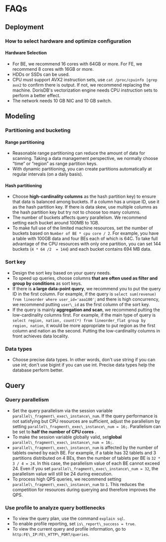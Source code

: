 # FAQs

## Deployment

### How to select hardware and optimize configuration

#### Hardware Selection

* For BE, we recommend 16 cores with 64GB or more. For FE, we recommend 8 cores with 16GB or more.
* HDDs or SSDs can be used.
* CPU must support AVX2 instruction sets, use `cat /proc/cpuinfo |grep avx2` to confirm there is output. If not, we recommend replacing the machine. DorisDB's vectorization engine needs CPU instruction sets to perform a better effect.
* The network needs 10 GB NIC and 10 GB switch.

## Modeling

### Partitioning and bucketing

#### Range partitioning

* Reasonable range partitioning can reduce the amount of data for scanning. Taking a data management perspective, we normally choose “time” or “region” as range partition keys.
* With dynamic partitioning, you can create partitions automatically at regular intervals (on a daily basis).

#### Hash partitioning

* Choose **high-cardinality columns** as the hash partition key) to ensure that data is balanced among buckets. If a column has a unique ID, use it as the hash partition key. If there is data skew, use multiple columns as the hash partition key but try not to choose too many columns.
* The number of buckets affects query parallelism. We recommend setting each bucket around 100MB to 1GB.
* To make full use of the limited machine resources, set the number of buckets based on ` Number of BE * cpu core / 2 `. For example, you have a table with 100GB data and four BEs each of which is 64C. To take full advantage of the CPU resources with only one partition, you can set 144 buckets (`4 * 64 /2  = 144`) and each bucket contains 694 MB data.

### Sort key

* Design the sort key based on your query needs.
* To speed up queries, choose columns **that are often used as filter and group by conditions** as sort keys.
* If there is **a large data-point query**, we recommend you to put the query ID in the first column. For example, if the query is `select sum(revenue) from lineorder where user_id='aaa100'`; and there is high concurrency, we recommend putting `user\_id` as the first column of the sort key.
* If the query is mainly **aggregation and scan**, we recommend putting the low-cardinality columns first. For example, if the main type of query is `select region, nation, count(*) from lineorder_flat group by region, nation`, it would be more appropriate to put region as the first column and nation as the second. Putting the low-cardinality columns in front achieves data locality.

### Data types

* Choose precise data types. In other words, don't use string if you can use int; don't use bigint if you can use int. Precise data types help the database perform better.

## Query

### Query parallelism

* Set the query parallelism via the session variable `parallel\_fragment\_exec\_instance\_num`. If the query performance is not satisfying but CPU resources are sufficient, adjust the parallelism by setting `parallel\_fragment\_exec\_instance\_num = 16;`. Parallelism can be set to **half the number of CPU cores** .
* To make the session variable globally valid, set**global** `parallel\_fragment\_exec\_instance\_num = 16;`.
* `parallel\_fragment\_exec\_instance\_num` is affected by the number of tablets owned by each BE. For example, if a table has 32 tablets and 3 partitions distributed on 4 BEs, then the number of tablets per BE is `32 * 3 / 4 = 24`. In this case, the parallelism value of each BE cannot exceed 24. Even if you set `parallel\_fragment\_exec\_instance\_num = 32`, the parallelism value will still be 24 during execution.
* To process high QPS queries, we recommend setting  `parallel\_fragment\_exec\_instance\_num` to `1`. This reduces the competition for resources during querying and therefore improves the QPS.

### Use profile to analyze query bottlenecks

* To view the query plan, use the command `explain sql`.
* To enable profile reporting, set `is\_report\_success = true`.
* To view the current query and profile information, go to `http:FE\_IP:FE\_HTTP\_PORT/queries`.
